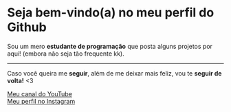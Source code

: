 <h1>Seja bem-vindo(a) no meu perfil do Github</h1>
<p>Sou um mero <strong>estudante de programação</strong> que posta alguns projetos por aqui! (embora não seja tão frequente kk).</p><hr>
<p>Caso você queira me <strong>seguir</strong>, além de me deixar mais feliz, vou te <strong>seguir de volta!</strong> <3</p>
<span><a href="https://www.instagram.com/tarcitani2/">Meu canal do YouTube</a></span><br>
<span><a href="https://www.instagram.com/tarcitani2/">Meu perfil no Instagram</a></span><br>

